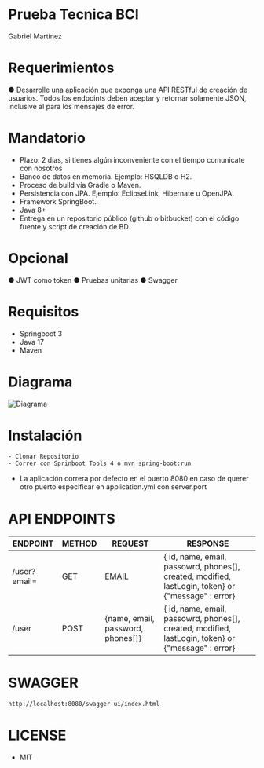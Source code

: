 # Prueba Tecnica BCI
Gabriel Martinez

# Requerimientos
● Desarrolle una aplicación que exponga una API RESTful de creación de usuarios.
 Todos los endpoints deben aceptar y retornar solamente JSON, inclusive al para los mensajes de
 error.

 # Mandatorio
- Plazo: 2 días, si tienes algún inconveniente con el tiempo comunicate con nosotros
-  Banco de datos en memoria. Ejemplo: HSQLDB o H2.
-  Proceso de build vía Gradle o Maven.
-  Persistencia con JPA. Ejemplo: EclipseLink, Hibernate u OpenJPA.
-  Framework SpringBoot.
-  Java 8+
-  Entrega en un repositorio público (github o bitbucket) con el código fuente y script de
 creación de BD.

 # Opcional

 ● JWT como token
 ● Pruebas unitarias
 ● Swagger

##
# Requisitos
- Springboot 3
- Java 17
- Maven 

##
# Diagrama
![Diagrama](https://github.com/BiarqGabriel/prueba-tecnica-bci/assets/132589481/a42b7e70-3e9e-462d-9c24-b4143814b7d5)

##
# Instalación
```bash
- Clonar Repositorio
- Correr con Sprinboot Tools 4 o mvn spring-boot:run
```
- La aplicación correra por defecto en el puerto 8080 en caso de querer otro puerto especificar en application.yml con server.port
##
# API ENDPOINTS
| ENDPOINT| METHOD | REQUEST | RESPONSE |
|---------|--------|---------|----------|
| /user?email= | GET | EMAIL | { id, name, email, passowrd, phones[], created, modified, lastLogin, token}  or {"message" : error} |
| /user | POST | {name, email, password, phones[]} | { id, name, email, passowrd, phones[], created, modified, lastLogin, token}  or {"message" : error} |
##
# SWAGGER
```bash
http://localhost:8080/swagger-ui/index.html
```
##
# LICENSE
- MIT

